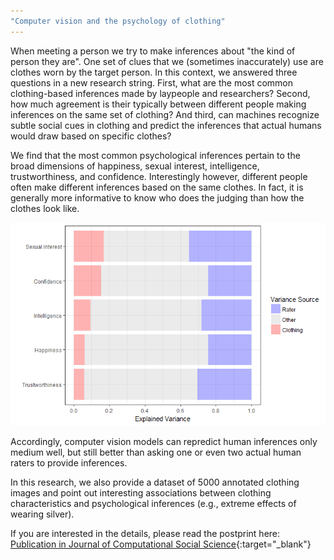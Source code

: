 ```yaml
---
"Computer vision and the psychology of clothing"
---
```


When meeting a person we try to make inferences about "the kind of person they are". One set of clues that we (sometimes inaccurately) use are clothes worn by the target person. In this context, we answered three questions in a new research string. First, what are the most common clothing-based inferences made by laypeople and researchers? Second, how much agreement is their typically between different people making inferences on the same set of clothing? And third, can machines recognize subtle social cues in clothing and predict the inferences that actual humans would draw based on specific clothes?

We find that the most common psychological inferences pertain to the broad dimensions of happiness, sexual interest, intelligence, trustworthiness, and confidence. Interestingly however, different people often make different inferences based on the same clothes. In fact, it is generally more informative to know who does the judging than how the clothes look like. 

<img src="assets/blog_images/explained var graph.png">

Accordingly, computer vision models can repredict human inferences only medium well, but still better than asking one or even two actual human raters to provide inferences.

In this research, we also provide a dataset of 5000 annotated clothing images and point out interesting associations between clothing characteristics and psychological inferences (e.g., extreme effects of wearing silver).

If you are interested in the details, please read the postprint here: [Publication in Journal of Computational Social Science](https://osf.io/scjaf/){:target="_blank"}